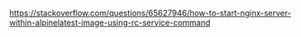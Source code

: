 https://stackoverflow.com/questions/65627946/how-to-start-nginx-server-within-alpinelatest-image-using-rc-service-command